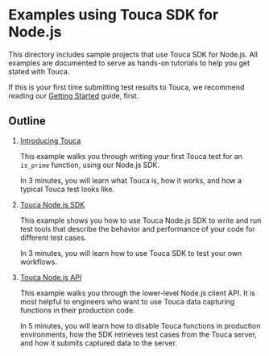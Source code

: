 # Examples using Touca SDK for Node.js

This directory includes sample projects that use Touca SDK for Node.js.
All examples are documented to serve as hands-on tutorials to help you
get stated with Touca.

If this is your first time submitting test results to Touca, we recommend
reading our [Getting Started](https://docs.touca.io) guide, first.

## Outline

1.  [Introducing Touca](./01\_node_minimal)

    This example walks you through writing your first Touca test for an
    `is_prime` function, using our Node.js SDK.

    In 3 minutes, you will learn what Touca is, how it works, and how a
    typical Touca test looks like.

2.  [Touca Node.js SDK](./02\_node_basic_api)

    This example shows you how to use Touca Node.js SDK to write and run
    test tools that describe the behavior and performance of your code
    for different test cases.

    In 3 minutes, you will learn how to use Touca SDK to test your own
    workflows.

3.  [Touca Node.js API](./03\_node_client_api)

    This example walks you through the lower-level Node.js client API.
    It is most helpful to engineers who want to use Touca data capturing
    functions in their production code.

    In 5 minutes, you will learn how to disable Touca functions in
    production environments, how the SDK retrieves test cases from the
    Touca server, and how it submits captured data to the server.

